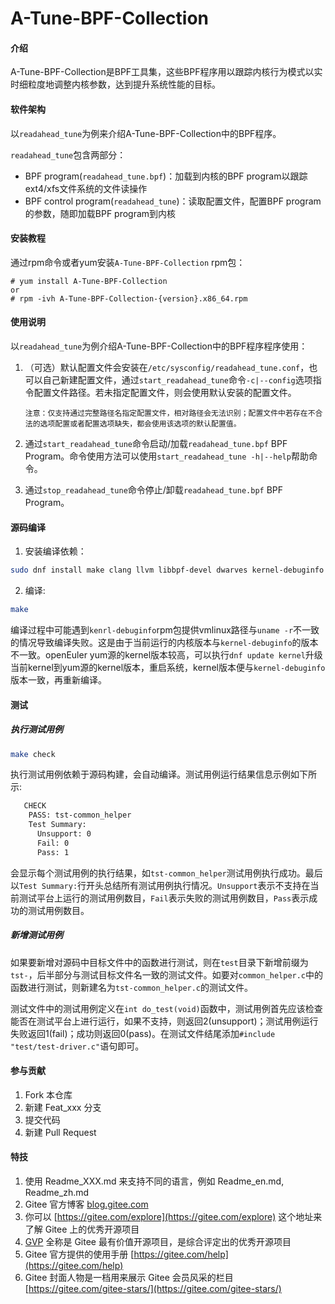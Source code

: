 # A-Tune-BPF-Collection

#### 介绍
A-Tune-BPF-Collection是BPF工具集，这些BPF程序用以跟踪内核行为模式以实时细粒度地调整内核参数，达到提升系统性能的目标。

#### 软件架构
以`readahead_tune`为例来介绍A-Tune-BPF-Collection中的BPF程序。

`readahead_tune`包含两部分：

* BPF program(`readahead_tune.bpf`)：加载到内核的BPF program以跟踪ext4/xfs文件系统的文件读操作
* BPF control program(`readahead_tune`)：读取配置文件，配置BPF program的参数，随即加载BPF program到内核

#### 安装教程

通过rpm命令或者yum安装`A-Tune-BPF-Collection` rpm包：

```
# yum install A-Tune-BPF-Collection
or
# rpm -ivh A-Tune-BPF-Collection-{version}.x86_64.rpm
```

#### 使用说明

以`readahead_tune`为例介绍A-Tune-BPF-Collection中的BPF程序程序使用：

1. （可选）默认配置文件会安装在`/etc/sysconfig/readahead_tune.conf`，也可以自己新建配置文件，通过`start_readahead_tune`命令`-c|--config`选项指令配置文件路径。若未指定配置文件，则会使用默认安装的配置文件。

   ```
   注意：仅支持通过完整路径名指定配置文件，相对路径会无法识别；配置文件中若存在不合法的选项配置或者配置选项缺失，都会使用该选项的默认配置值。
   ```

2. 通过`start_readahead_tune`命令启动/加载`readahead_tune.bpf` BPF Program。命令使用方法可以使用`start_readahead_tune -h|--help`帮助命令。
3. 通过`stop_readahead_tune`命令停止/卸载`readahead_tune.bpf` BPF Program。

#### 源码编译
1. 安装编译依赖：
```bash
sudo dnf install make clang llvm libbpf-devel dwarves kernel-debuginfo bpftool -y
```
2. 编译:
```bash
make
```

编译过程中可能遇到`kenrl-debuginfo`rpm包提供vmlinux路径与`uname -r`不一致的情况导致编译失败。这是由于当前运行的内核版本与`kernel-debuginfo`的版本不一致。openEuler yum源的kernel版本较高，可以执行`dnf update kernel`升级当前kernel到yum源的kernel版本，重启系统，kernel版本便与`kernel-debuginfo`版本一致，再重新编译。

#### 测试
##### 执行测试用例
```bash
make check
```
执行测试用例依赖于源码构建，会自动编译。测试用例运行结果信息示例如下所示:
```bash
   CHECK
    PASS: tst-common_helper
    Test Summary:
      Unsupport: 0
      Fail: 0
      Pass: 1
```
会显示每个测试用例的执行结果，如`tst-common_helper`测试用例执行成功。最后以`Test Summary:`行开头总结所有测试用例执行情况。`Unsupport`表示不支持在当前测试平台上运行的测试用例数目，`Fail`表示失败的测试用例数目，`Pass`表示成功的测试用例数目。

##### 新增测试用例
如果要新增对源码中目标文件中的函数进行测试，则在`test`目录下新增前缀为`tst-`，后半部分与测试目标文件名一致的测试文件。如要对`common_helper.c`中的函数进行测试，则新建名为`tst-common_helper.c`的测试文件。

测试文件中的测试用例定义在`int do_test(void)`函数中，测试用例首先应该检查能否在测试平台上进行运行，如果不支持，则返回2(unsupport)；测试用例运行失败返回1(fail)；成功则返回0(pass)。在测试文件结尾添加`#include "test/test-driver.c"`语句即可。

#### 参与贡献

1.  Fork 本仓库
2.  新建 Feat_xxx 分支
3.  提交代码
4.  新建 Pull Request


#### 特技

1.  使用 Readme\_XXX.md 来支持不同的语言，例如 Readme\_en.md, Readme\_zh.md
2.  Gitee 官方博客 [blog.gitee.com](https://blog.gitee.com)
3.  你可以 [https://gitee.com/explore](https://gitee.com/explore) 这个地址来了解 Gitee 上的优秀开源项目
4.  [GVP](https://gitee.com/gvp) 全称是 Gitee 最有价值开源项目，是综合评定出的优秀开源项目
5.  Gitee 官方提供的使用手册 [https://gitee.com/help](https://gitee.com/help)
6.  Gitee 封面人物是一档用来展示 Gitee 会员风采的栏目 [https://gitee.com/gitee-stars/](https://gitee.com/gitee-stars/)
